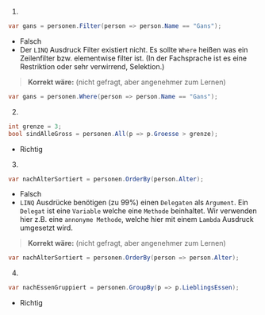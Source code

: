 ﻿1)
```csharp
var gans = personen.Filter(person => person.Name == "Gans");
```
* Falsch
* Der ``LINQ`` Ausdruck Filter existiert nicht. Es sollte ``Where`` heißen was ein Zeilenfilter bzw. elementwise filter ist. (In der Fachsprache ist es eine Restriktion oder sehr verwirrend, Selektion.)
>**Korrekt wäre:** (nicht gefragt, aber angenehmer zum Lernen) 
```csharp
var gans = personen.Where(person => person.Name == "Gans");
```

2)
```csharp
int grenze = 3;
bool sindAlleGross = personen.All(p => p.Groesse > grenze);
```
* Richtig

3)
```csharp
var nachAlterSortiert = personen.OrderBy(person.Alter);
```
* Falsch
* ``LINQ`` Ausdrücke benötigen (zu 99%) einen ``Delegaten`` als ``Argument``. Ein ``Delegat`` ist eine ``Variable`` welche eine ``Methode`` beinhaltet. Wir verwenden hier z.B. eine ``annonyme Methode``, welche hier mit einem ``Lambda`` Ausdruck umgesetzt wird.

>**Korrekt wäre:** (nicht gefragt, aber angenehmer zum Lernen)
```csharp
var nachAlterSortiert = personen.OrderBy(person => person.Alter);
```

4)
```csharp
var nachEssenGruppiert = personen.GroupBy(p => p.LieblingsEssen);
```
* Richtig

